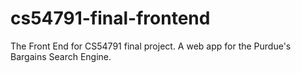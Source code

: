 # cs54791-final-frontend
The Front End for CS54791 final project. A web app for the Purdue's Bargains Search Engine.
